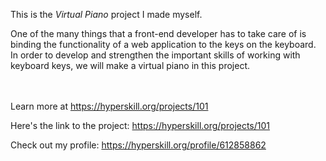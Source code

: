This is the *Virtual Piano* project I made myself.


<p>One of the many things that a front-end developer has to take care of is binding the functionality of a web application to the keys on the keyboard. In order to develop and strengthen the important skills of working with keyboard keys, we will make a virtual piano in this project.</p><br/><br/>Learn more at <a href="https://hyperskill.org/projects/101?utm_source=ide&utm_medium=ide&utm_campaign=ide&utm_content=project-card">https://hyperskill.org/projects/101</a>

Here's the link to the project: https://hyperskill.org/projects/101

Check out my profile: https://hyperskill.org/profile/612858862